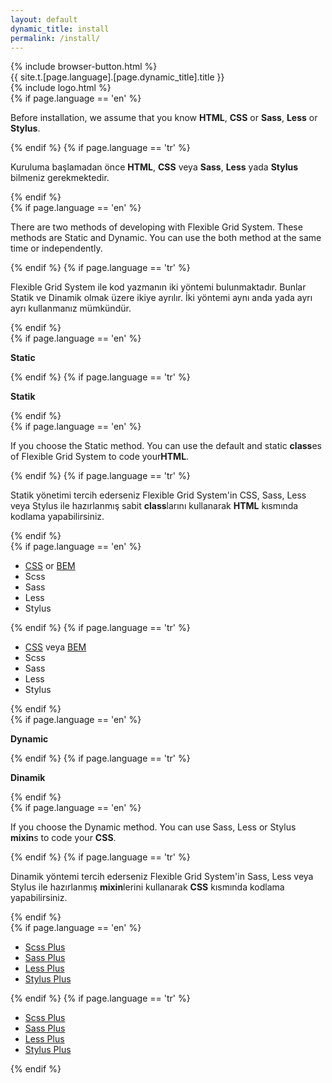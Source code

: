 ```yaml
---
layout: default
dynamic_title: install
permalink: /install/
---
```


<div class="dn-browser">
  <div class="dn-browser-header">
    {% include browser-button.html %}
    <div class="dn-style--title">{{ site.t.[page.language].[page.dynamic_title].title }}</div>
    {% include logo.html %}
  </div>
  <div class="dn-browser-body">
    <div class="dn-browser-body__item">
      <div class="dn-content">
        {% if page.language == 'en' %}
          <p>Before installation, we assume that you know <b>HTML</b>, <b>CSS</b> or <b>Sass</b>, <b>Less</b> or <b>Stylus</b>.</p>
        {% endif %}
        {% if page.language == 'tr' %}
          <p>Kuruluma başlamadan önce <b>HTML</b>, <b>CSS</b> veya <b>Sass</b>, <b>Less</b> yada <b>Stylus</b> bilmeniz gerekmektedir.</p>
        {% endif %}
        <div class="dn-space-16"></div>
        {% if page.language == 'en' %}
          <p>There are two methods of developing with Flexible Grid System. These methods are Static and Dynamic. You can use the both method at the same time or independently.</p>
        {% endif %}
        {% if page.language == 'tr' %}
          <p>Flexible Grid System ile kod yazmanın iki yöntemi bulunmaktadır. Bunlar Statik ve Dinamik olmak üzere ikiye ayrılır. İki yöntemi aynı anda yada ayrı ayrı kullanmanız mümkündür.</p>
        {% endif %}
        <div class="wrap xl-gutter-24 xl-top xl-2 lg-1">
          <div class="col">
            <div class="dn-space-24"></div>
            {% if page.language == 'en' %}
              <p><b>Static</b></p>
            {% endif %}
            {% if page.language == 'tr' %}
              <p><b>Statik</b></p>
            {% endif %}
            <div class="dn-space-8"></div>
            {% if page.language == 'en' %}
              <p>If you choose the Static method. You can use the default and static <b>class</b>es of Flexible Grid System to code your<b>HTML</b>.</p>
            {% endif %}
            {% if page.language == 'tr' %}
              <p>Statik yönetimi tercih ederseniz Flexible Grid System'in CSS, Sass, Less veya Stylus ile hazırlanmış sabit <b>class</b>larını kullanarak <b>HTML</b> kısmında kodlama yapabilirsiniz.</p>
            {% endif %}
            <div class="dn-space-16"></div>
            {% if page.language == 'en' %}
              <ul>
                <li><a href="/install/css/">CSS</a> or <a href="/install/bem/">BEM</a></li>
                <li><span class="line-through">Scss</span></li>
                <li><span class="line-through">Sass</span></li>
                <li><span class="line-through">Less</span></li>
                <li><span class="line-through">Stylus</span></li>
              </ul>
            {% endif %}
            {% if page.language == 'tr' %}
              <ul>
                <li><a href="/tr/install/css/">CSS</a> veya <a href="/tr/install/bem/">BEM</a></li>
                <li><span class="line-through">Scss</span></li>
                <li><span class="line-through">Sass</span></li>
                <li><span class="line-through">Less</span></li>
                <li><span class="line-through">Stylus</span></li>
              </ul>
            {% endif %}
          </div>
          <div class="col">
            <div class="dn-space-24"></div>
            {% if page.language == 'en' %}
              <p><b>Dynamic</b></p>
            {% endif %}
            {% if page.language == 'tr' %}
              <p><b>Dinamik</b></p>
            {% endif %}
            <div class="dn-space-8"></div>
            {% if page.language == 'en' %}
              <p>If you choose the Dynamic method. You can use Sass, Less or Stylus <b>mixin</b>s to code your <b>CSS</b>.</p>
            {% endif %}
            {% if page.language == 'tr' %}
              <p>Dinamik yöntemi tercih ederseniz Flexible Grid System'in Sass, Less veya Stylus ile hazırlanmış <b>mixin</b>lerini kullanarak <b>CSS</b> kısmında kodlama yapabilirsiniz.</p>
            {% endif %}
            <div class="dn-space-16"></div>
            {% if page.language == 'en' %}
              <ul>
                <li><a href="/install/scss-plus/">Scss Plus</a></li>
                <li><a href="/install/sass-plus/">Sass Plus</a></li>
                <li><a href="/install/less-plus/">Less Plus</a></li>
                <li><a href="/install/stylus-plus/">Stylus Plus</a></li>
              </ul>
            {% endif %}
            {% if page.language == 'tr' %}
              <ul>
                <li><a href="/tr/install/scss-plus/">Scss Plus</a></li>
                <li><a href="/tr/install/sass-plus/">Sass Plus</a></li>
                <li><a href="/tr/install/less-plus/">Less Plus</a></li>
                <li><a href="/tr/install/stylus-plus/">Stylus Plus</a></li>
              </ul>
            {% endif %}
          </div>
        </div>
      </div>
    </div>
  </div>
</div>
